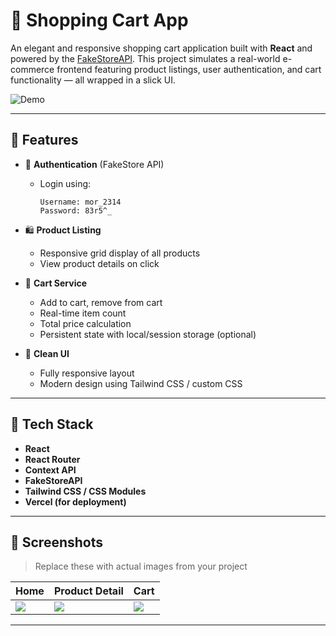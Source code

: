 # 🛒 Shopping Cart App

An elegant and responsive shopping cart application built with **React** and powered by the [FakeStoreAPI](https://fakestoreapi.com). This project simulates a real-world e-commerce frontend featuring product listings, user authentication, and cart functionality — all wrapped in a slick UI.

![Demo](https://shopsy-kohl.vercel.app/)

---

## 🚀 Features

- 🔐 **Authentication** (FakeStore API)
  - Login using:
    ```
    Username: mor_2314
    Password: 83r5^_
    ```

- 🛍️ **Product Listing**
  - Responsive grid display of all products
  - View product details on click

- 🛒 **Cart Service**
  - Add to cart, remove from cart
  - Real-time item count
  - Total price calculation
  - Persistent state with local/session storage (optional)

- 🎨 **Clean UI**
  - Fully responsive layout
  - Modern design using Tailwind CSS / custom CSS

---

## 🧪 Tech Stack

- **React**
- **React Router**
- **Context API**
- **FakeStoreAPI**
- **Tailwind CSS / CSS Modules**
- **Vercel (for deployment)**

---

## 📸 Screenshots

> Replace these with actual images from your project

| Home | Product Detail | Cart |
|------|----------------|------|
| ![](./screenshots/home.png) | ![](./screenshots/product.png) | ![](./screenshots/cart.png) |

---

